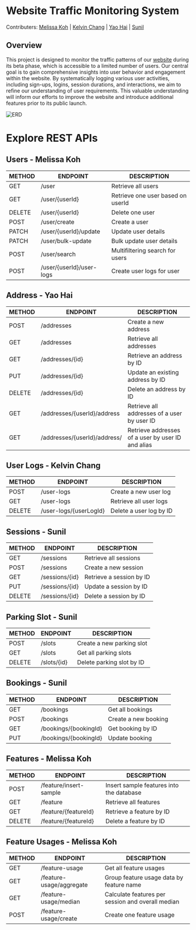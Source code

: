 # Website Traffic Monitoring System

Contributers: [Melissa Koh](https://github.com/merriemelly) | [Kelvin Chang](https://github.com/kelvin3118) | [Yao Hai](https://github.com/yaohai1216) | [Sunil](https://github.com/dakshajaan2012)

## Overview

This project is designed to monitor the traffic patterns of our [website](https://relaxed-crepe-fe83a4.netlify.app/) during its beta phase, which is accessible to a limited number of users.
Our central goal is to gain comprehensive insights into user behavior and engagement within the website.
By systematically logging various user activities, including sign-ups, logins, session durations, and interactions, we aim to refine our understanding of user requirements.
This valuable understanding will inform our efforts to improve the website and introduce additional features prior to its public launch.

![ERD](https://github.com/dakshajaan2012/sctp-cohort5-m3-grp3/assets/117299425/9ecbbd23-7f02-40a8-92e3-63435a7f9cb4)

# Explore REST APIs

## Users - Melissa Koh

| METHOD | ENDPOINT                 | DESCRIPTION                       |
| ------ | ------------------------ | --------------------------------- |
| GET    | /user                    | Retrieve all users                |
| GET    | /user/{userId}           | Retrieve one user based on userId |
| DELETE | /user/{userId}           | Delete one user                   |
| POST   | /user/create             | Create a user                     |
| PATCH  | /user/{userId}/update    | Update user details               |
| PATCH  | /user/bulk-update        | Bulk update user details          |
| POST   | /user/search             | Multifiltering search for users   |
| POST   | /user/{userId}/user-logs | Create user logs for user         |

## Address - Yao Hai

| METHOD | ENDPOINT                     | DESCRIPTION                                       |
| ------ | ---------------------------- | ------------------------------------------------- |
| POST   | /addresses                   | Create a new address                              |
| GET    | /addresses                   | Retrieve all addresses                            |
| GET    | /addresses/{id}              | Retrieve an address by ID                         |
| PUT    | /addresses/{id}              | Update an existing address by ID                  |
| DELETE | /addresses/{id}              | Delete an address by ID                           |
| GET    | /addresses/{userId}/address  | Retrieve all addresses of a user by user ID       |
| GET    | /addresses/{userId}/address/ | Retrieve addresses of a user by user ID and alias |

## User Logs - Kelvin Chang

| METHOD | ENDPOINT               | DESCRIPTION             |
| ------ | ---------------------- | ----------------------- |
| POST   | /user-logs             | Create a new user log   |
| GET    | /user-logs             | Retrieve all user logs  |
| DELETE | /user-logs/{userLogId} | Delete a user log by ID |

## Sessions - Sunil

| METHOD | ENDPOINT       | DESCRIPTION              |
| ------ | -------------- | ------------------------ |
| GET    | /sessions      | Retrieve all sessions    |
| POST   | /sessions      | Create a new session     |
| GET    | /sessions/{id} | Retrieve a session by ID |
| PUT    | /sessions/{id} | Update a session by ID   |
| DELETE | /sessions/{id} | Delete a session by ID   |

## Parking Slot - Sunil

| METHOD | ENDPOINT    | DESCRIPTION               |
| ------ | ----------- | ------------------------- |
| POST   | /slots      | Create a new parking slot |
| GET    | /slots      | Get all parking slots     |
| DELETE | /slots/{id} | Delete parking slot by ID |

## Bookings - Sunil

| METHOD | ENDPOINT              | DESCRIPTION          |
| ------ | --------------------- | -------------------- |
| GET    | /bookings             | Get all bookings     |
| POST   | /bookings             | Create a new booking |
| GET    | /bookings/{bookingId} | Get booking by ID    |
| PUT    | /bookings/{bookingId} | Update booking       |

## Features - Melissa Koh

| METHOD | ENDPOINT               | DESCRIPTION                              |
| ------ | ---------------------- | ---------------------------------------- |
| POST   | /feature/insert-sample | Insert sample features into the database |
| GET    | /feature               | Retrieve all features                    |
| GET    | /feature/{featureId}   | Retrieve a feature by ID                 |
| DELETE | /feature/{featureId}   | Delete a feature by ID                   |

## Feature Usages - Melissa Koh

| METHOD | ENDPOINT                 | DESCRIPTION                                       |
| ------ | ------------------------ | ------------------------------------------------- |
| GET    | /feature-usage           | Get all feature usages                            |
| GET    | /feature-usage/aggregate | Group feature usage data by feature name          |
| GET    | /feature-usage/median    | Calculate features per session and overall median |
| POST   | /feature-usage/create    | Create one feature usage                          |
